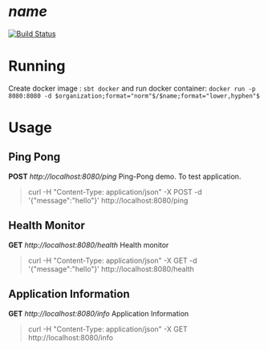 # $name$

[![Build Status](http://img.shields.io/travis/$github_user$/$name;format="lower,hyphen"$.svg?style=flat-square)](https://travis-ci.org/$github_user$/$name;format="lower,hyphen"$)


Running
===

Create docker image : ```sbt docker``` and run docker container: ```docker run -p 8080:8080 -d $organization;format="norm"$/$name;format="lower,hyphen"$```


Usage
===

Ping Pong
---

**POST** _http://localhost:8080/ping_ Ping-Pong demo. To test application.

> curl -H "Content-Type: application/json"  -X POST -d '{"message":"hello"}' http://localhost:8080/ping

Health Monitor
---

**GET** _http://localhost:8080/health_  Health monitor

> curl -H "Content-Type: application/json"  -X GET -d '{"message":"hello"}' http://localhost:8080/health


Application Information
---

**GET** _http://localhost:8080/info_  Application Information

> curl -H "Content-Type: application/json"  -X GET  http://localhost:8080/info
